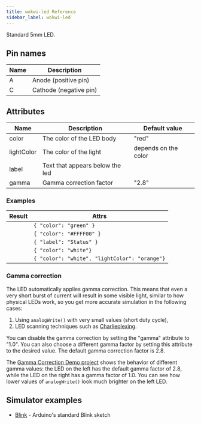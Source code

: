 ```yaml
---
title: wokwi-led Reference
sidebar_label: wokwi-led
---
```


Standard 5mm LED.

<wokwi-led />

## Pin names

| Name | Description            |
| ---- | ---------------------- |
| A    | Anode (positive pin)   |
| C    | Cathode (negative pin) |

## Attributes

| Name       | Description                     | Default value        |
| ---------- | ------------------------------- | -------------------- |
| color      | The color of the LED body       | "red"                |
| lightColor | The color of the light          | depends on the color |
| label      | Text that appears below the led |                      |
| gamma      | Gamma correction factor         | "2.8"                |

### Examples

| Result                                                    | Attrs                                         |
| --------------------------------------------------------- | --------------------------------------------- |
| <wokwi-led color="green" />                               | `{ "color": "green" }`                        |
| <wokwi-led color="#FFFF00" />                             | `{ "color": "#FFFF00" }`                      |
| <wokwi-led label="Status" />                              | `{ "label": "Status" }`                       |
| <wokwi-led color="white" />                               | `{ "color": "white"}`                         |
| <wokwi-led color="white" lightColor="orange" value="1" /> | `{ "color": "white", "lightColor": "orange"}` |

### Gamma correction

The LED automatically applies gamma correction. This means that even a very short burst of current will result
in some visible light, similar to how physical LEDs work, so you get more accurate simulation in the following cases:

1. Using `analogWrite()` with very small values (short duty cycle),
2. LED scanning techniques such as [Charlieplexing](https://goodarduinocode.com/guides/charlieplexing).

You can disable the gamma correction by setting the "gamma" attribute to "1.0". You can also choose a different
gamma factor by setting this attribute to the desired value. The default gamma correction factor is 2.8.

The [Gamma Correction Demo project](https://wokwi.com/arduino/projects/304762988710068800) shows the behavior of different gamma values: the LED on the left has the default gamma factor of 2.8, while the LED on the right has a gamma factor of 1.0. You can see how lower values of `analogWrite()` look much brighter on the left LED.

## Simulator examples

- [Blink](https://wokwi.com/arduino/libraries/demo/blink) - Arduino's standard Blink sketch
